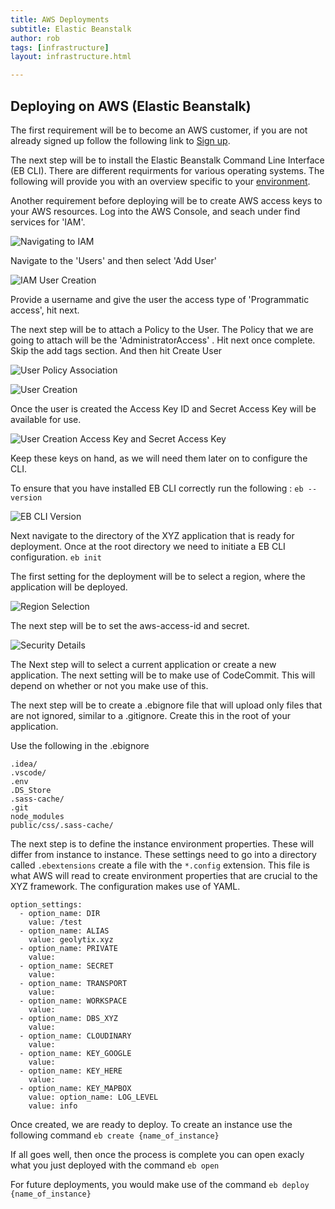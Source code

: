 ```yaml
---
title: AWS Deployments
subtitle: Elastic Beanstalk
author: rob
tags: [infrastructure]
layout: infrastructure.html

---
```


## Deploying on AWS \(Elastic Beanstalk\)

The first requirement will be to become an AWS customer, if you are not already signed up follow the following link to [Sign up](https://console.aws.amazon.com/elasticbeanstalk).

The next step will be to install the Elastic Beanstalk Command Line Interface \(EB CLI\). There are different requirments for various operating systems. The following will provide you with an overview specific to your [environment](https://docs.aws.amazon.com/elasticbeanstalk/latest/dg/eb-cli3-install.html).

Another requirement before deploying will be to create AWS access keys to your AWS resources. Log into the AWS Console, and seach under find services for 'IAM'.

![Navigating to IAM](../../assets/img/aws_deployment_1.png)

Navigate to the 'Users' and then select 'Add User'

![IAM User Creation](../../assets/img/aws_deployment_2.png)

Provide a username and give the user the access type of 'Programmatic access', hit next.

The next step will be to attach a Policy to the User. The Policy that we are going to attach will be the 'AdministratorAccess' . Hit next once complete. Skip the add tags section. And then hit Create User

![User Policy Association](../../assets/img/aws_deployment_3.png)

![User Creation](../../assets/img/aws_deployment_4.png)

Once the user is created the Access Key ID and Secret Access Key will be available for use.

![User Creation Access Key and Secret Access Key](../../assets/img/aws_deployment_5.png)

Keep these keys on hand, as we will need them later on to configure the CLI.

To ensure that you have installed EB CLI correctly run the following : `eb --version`

![EB CLI Version](../../assets/img/aws_deployment_6.png)

Next navigate to the directory of the XYZ application that is ready for deployment. Once at the root directory we need to initiate a EB CLI configuration. `eb init`

The first setting for the deployment will be to select a region, where the application will be deployed. 

![Region Selection](../../assets/img/aws_deployment_7.png)

The next step will be to set the aws-access-id and secret.

![Security Details](../../assets/img/aws_deployment_8.png)

The Next step will to select a current application or create a new application. The next setting will be to make use of CodeCommit. This will depend on whether or not you make use of this.

The next step will be to create a .ebignore file that will upload only files that are not ignored, similar to a .gitignore. Create this in the root of your application.

Use the following in the .ebignore 

```text
.idea/
.vscode/
.env
.DS_Store
.sass-cache/
.git
node_modules
public/css/.sass-cache/
```

The next step is to define the instance environment properties. These will differ from instance to instance. These settings need to go into a directory called `.ebextensions` create a file with the `*.config` extension. This file is what AWS will read to create environment properties that are crucial to the XYZ framework. The configuration makes use of YAML.

```text
option_settings:
  - option_name: DIR
    value: /test
  - option_name: ALIAS
    value: geolytix.xyz
  - option_name: PRIVATE
    value: 
  - option_name: SECRET
    value: 
  - option_name: TRANSPORT
    value: 
  - option_name: WORKSPACE
    value: 
  - option_name: DBS_XYZ
    value: 
  - option_name: CLOUDINARY
    value: 
  - option_name: KEY_GOOGLE
    value: 
  - option_name: KEY_HERE
    value: 
  - option_name: KEY_MAPBOX
    value: option_name: LOG_LEVEL
    value: info
```

 Once created, we are ready to deploy. To create an instance use the following command `eb create {name_of_instance}` 

If all goes well, then once the process is complete you can open exacly what you just deployed with the command `eb open`

For future deployments, you would make use of the command `eb deploy {name_of_instance}`